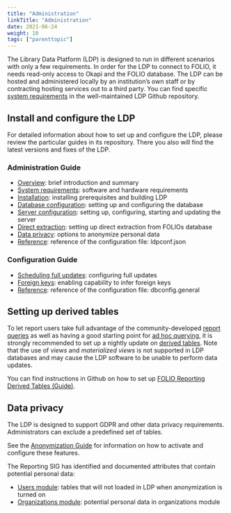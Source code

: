```yaml
---
title: "Administration"
linkTitle: "Administration"
date: 2021-06-24
weight: 10
tags: ["parenttopic"]
---
```


The Library Data Platform (LDP) is designed to run in different scenarios with only a few requirements. In order for the LDP to connect to FOLIO, it needs read-only access to Okapi and the FOLIO database. The LDP can be hosted and administered locally by an institution’s own staff or by contracting hosting services out to a third party. You can find specific [system requirements](https://github.com/library-data-platform/ldp/blob/release-1.1/doc/Admin_Guide.md#software) in the well-maintained LDP Github repository.

## Install and configure the LDP

For detailed information about how to set up and configure the LDP, please review the particular guides in its repository. There you also will find the latest versions and fixes of the LDP.  

### Administration Guide
* [Overview](https://github.com/library-data-platform/ldp/blob/1.1.11/doc/Admin_Guide.md#1-overview): brief introduction and summary
* [System requirements](https://github.com/library-data-platform/ldp/blob/1.1.11/doc/Admin_Guide.md#2-system-requirements): software and hardware requirements
* [Installation](https://github.com/library-data-platform/ldp/blob/1.1.11/doc/Admin_Guide.md#3-installation): installing prerequisites and building LDP
* [Database configuration](https://github.com/library-data-platform/ldp/blob/1.1.11/doc/Admin_Guide.md#4-database-configuration): setting up and configuring the database
* [Server configuration](https://github.com/library-data-platform/ldp/blob/1.1.11/doc/Admin_Guide.md#5-server-configuration): setting up, configuring, starting and updating the server
* [Direct extraction](https://github.com/library-data-platform/ldp/blob/1.1.11/doc/Admin_Guide.md#6-direct-extraction): setting up direct extraction from FOLIOs database
* [Data privacy](https://github.com/library-data-platform/ldp/blob/1.1.11/doc/Admin_Guide.md#7-data-privacy): options to anonymize personal data
* [Reference](https://github.com/library-data-platform/ldp/blob/1.1.11/doc/Admin_Guide.md#reference): reference of the configuration file: ldpconf.json

### Configuration Guide
* [Scheduling full updates](https://github.com/library-data-platform/ldp/blob/1.1.11/doc/Config_Guide.md#1-scheduling-full-updates): configuring full updates  
* [Foreign keys](https://github.com/library-data-platform/ldp/blob/1.1.11/doc/Config_Guide.md#2-foreign-keys): enabling capability to infer foreign keys
* [Reference](https://github.com/library-data-platform/ldp/blob/1.1.11/doc/Config_Guide.md#reference): reference of the configuration file: dbconfig.general

## Setting up derived tables
To let report users take full advantage of the community-developed [report queries](../querying/#using-queries-from-the-folio-analytics-repository) as well as having a good starting point for [ad hoc querying](../querying/#ad-hoc-querying-using-ldp-tables), it is strongly recommended to set up a nightly update on [derived tables](https://github.com/folio-org/folio-analytics/tree/release-1.0/sql/derived_tables). Note that the use of *views* and *materialized views* is not supported in LDP databases and may cause the LDP software to be unable to perform data updates.

You can find instructions in Github on how to set up [FOLIO Reporting Derived Tables (Guide)](https://github.com/folio-org/folio-analytics/blob/release-1.0/sql/derived_tables/README.md). 

## Data privacy 

The LDP is designed to support GDPR and other data privacy requirements. Administrators can exclude a predefined set of tables. 

See the [Anonymization Guide](https://github.com/library-data-platform/ldp/blob/1.1.11/doc/Admin_Guide.md#7-data-privacy) for information on how to activate and configure these features. 

The Reporting SIG has identified and documented attributes that contain potential personal data:

* [Users module](https://wiki.folio.org/display/RPT/Potential+personal+data%3A+List+of+FOLIO+attributes?src=contextnavpagetreemode): tables that will not loaded in LDP when anonymization is turned on
* [Organizations module](https://wiki.folio.org/display/RPT/Potential+personal+data+in+mod-organizations-storage?src=contextnavpagetreemode): potential personal data in organizations module
